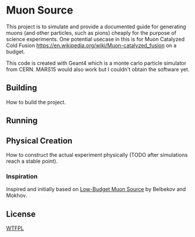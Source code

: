 # Muon Source
This project is to simulate and provide a documented guide for generating muons (and other 
particles, such as pions) cheaply for the purpose of science experiments. One potential usecase
in this is for Muon Catalyzed Cold Fusion https://en.wikipedia.org/wiki/Muon-catalyzed_fusion
on a budget.  

This code is created with Geant4 which is a monte carlo particle simulator from CERN. MARS15 would also work but I couldn't obtain the software yet.

## Building
How to build the project.

## Running

## Physical Creation
How to construct the actual experiment physically (TODO after simulations reach a stable point).

### Inspiration
Inspired and initially based on [Low-Budget Muon Source](low_budget_muon_source.pdf) by Belbekov and Mokhov.

## License
[WTFPL](LICENSE.md)
